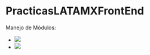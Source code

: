 # PracticasLATAMXFrontEnd

Manejo de Módulos:

<ul>
        <li><a href="Abogabot"><img src="https://img.shields.io/badge/Practica-Abogabot-blue"/> </a></li>
        <li><a href="Modulo2"><img src="https://img.shields.io/badge/Practica-Pasteleria-blue"/> </a></li>
   
